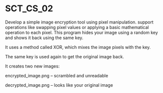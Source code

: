 # SCT_CS_02
Develop a simple image encryption tool using pixel manipulation. support operations like swapping pixel values or applying a basic mathematical operation to each pixel.
This program hides your image using a random key and shows it back using the same key.

It uses a method called XOR, which mixes the image pixels with the key.

The same key is used again to get the original image back.

It creates two new images:

encrypted_image.png – scrambled and unreadable

decrypted_image.png – looks like your original image
